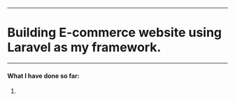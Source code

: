 
<hr>
<h1>Building E-commerce website using Laravel as my framework.</h1>
<hr>
<h4>What I have done so far:</h4>
<ol>
    <li></li>
</ol>
